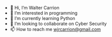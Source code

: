 - 👋 Hi, I’m Walter Carrion
- 👀 I’m interested in  programming
- 🌱 I’m currently learning  Python
- 💞️ I’m looking to collaborate on  Cyber Security
- 📫 How to reach me  wjrcarrion@gmail.com
<!---
Scopecr/Scopecr is a ✨ special ✨ repository because its `README.md` (this file) appears on your GitHub profile.
You can click the Preview link to take a look at your changes.
--->
